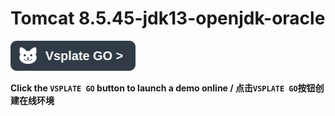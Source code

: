 # Tomcat 8.5.45-jdk13-openjdk-oracle

<a href="https://www.vsplate.com/?docker-compose=https://github.com/vsplate/dcenvs/tomcat/8.5.45-jdk13-openjdk-oracle"><img alt="VSPLATE GO" src="https://raw.githubusercontent.com/vsplate/images/master/vsgo_btn.png" width="200px"></a>

**Click the `VSPLATE GO` button to launch a demo online / 点击`VSPLATE GO`按钮创建在线环境**